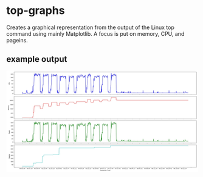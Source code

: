 # top-graphs
Creates a graphical representation from the output of the Linux top command using mainly Matplotlib. A focus is put on memory, CPU, and pageins.

## example output
![example graph from top output](example-graph.png)
